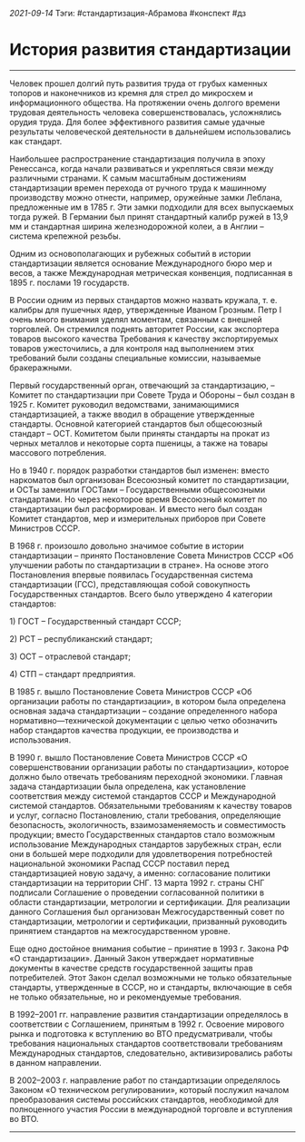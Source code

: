 *2021-09-14*
Тэги: #cтандартизация-Абрамова #конспект #дз 
# История развития стандартизации
---

Человек прошел долгий путь развития труда от грубых каменных топоров и наконечников из кремня для стрел до микросхем и информационного общества. На протяжении очень долгого времени трудовая деятельность человека совершенствовалась, усложнялись орудия труда. Для более эффективного развития самые удачные результаты человеческой деятельности в дальнейшем использовались как стандарт.

Наибольшее распространение стандартизация получила в эпоху Ренессанса, когда начали развиваться и укрепляться связи между различными странами. К самым масштабным достижениям стандартизации времен перехода от ручного труда к машинному производству можно отнести, например, оружейные замки Леблана, предложенные им в 1785 г. Эти замки подходили для всех выпускаемых тогда ружей. В Германии был принят стандартный калибр ружей в 13,9 мм и стандартная ширина железнодорожной колеи, а в Англии – система крепежной резьбы.

Одним из основополагающих и рубежных событий в истории стандартизации является основание Международного бюро мер и весов, а также Международная метрическая конвенция, подписанная в 1895 г. послами 19 государств.

В России одним из первых стандартов можно назвать кружала, т. е. калибры для пушечных ядер, утвержденные Иваном Грозным. Петр I очень много внимания уделял моментам, связанным с внешней торговлей. Он стремился поднять авторитет России, как экспортера товаров высокого качества Требования к качеству экспортируемых товаров ужесточились, а для контроля над выполнением этих требований были созданы специальные комиссии, называемые бракеражными.

Первый государственный орган, отвечающий за стандартизацию, – Комитет по стандартизации при Совете Труда и Обороны – был создан в 1925 г. Комитет руководил ведомствами, занимающимися стандартизацией, а также вводил в обращение утвержденные стандарты. Основной категорией стандартов был общесоюзный стандарт – ОСТ. Комитетом были приняты стандарты на прокат из черных металлов и некоторые сорта пшеницы, а также на товары массового потребления.

Но в 1940 г. порядок разработки стандартов был изменен: вместо наркоматов был организован Всесоюзный комитет по стандартизации, и ОСТы заменили ГОСТами – Государственными общесоюзными стандартами. Но через некоторое время Всесоюзный комитет по стандартизации был расформирован. И вместо него был создан Комитет стандартов, мер и измерительных приборов при Совете Министров СССР.

В 1968 г. произошло довольно значимое событие в истории стандартизации – принято Постановление Совета Министров СССР «Об улучшении работы по стандартизации в стране». На основе этого Постановления впервые появилась Государственная система стандартизации (ГСС), представляющая собой совокупность Государственных стандартов. Всего было утверждено 4 категории стандартов:

1) ГОСТ – Государственный стандарт СССР;

2) РСТ – республиканский стандарт;

3) ОСТ – отраслевой стандарт;

4) СТП – стандарт предприятия.

В 1985 г. вышло Постановление Совета Министров СССР «Об организации работы по стандартизации», в котором была определена основная задача стандартизации – создание определенного набора нормативно—технической документации с целью четко обозначить набор стандартов качества продукции, ее производства и использования.

В 1990 г. вышло Постановление Совета Министров СССР «О совершенствовании организации работы по стандартизации», которое должно было отвечать требованиям переходной экономики. Главная задача стандартизации была определена, как установление соответствия между системой стандартов СССР и Международной системой стандартов. Обязательными требованиям к качеству товаров и услуг, согласно Постановлению, стали требования, определяющие безопасность, экологичность, взаимозаменяемость и совместимость продукции; вместо Государственных стандартов стало возможным использование Международных стандартов зарубежных стран, если они в большей мере подходили для удовлетворения потребностей национальной экономики Распад СССР поставил перед стандартизацией новую задачу, а именно: согласование политики стандартизации на территории СНГ. 13 марта 1992 г. страны СНГ подписали Соглашение о проведении согласованной политики в области стандартизации, метрологии и сертификации. Для реализации данного Соглашения был организован Межгосударственный совет по стандартизации, метрологии и сертификации, призванный руководить принятием стандартов на межгосударственном уровне.

Еще одно достойное внимания событие – принятие в 1993 г. Закона РФ «О стандартизации». Данный Закон утверждает нормативные документы в качестве средств государственной защиты прав потребителей. Этот Закон сделал возможными не только обязательные стандарты, утвержденные в СССР, но и стандарты, включающие в себя не только обязательные, но и рекомендуемые требования.

В 1992–2001 гг. направление развития стандартизации определялось в соответствии с Соглашением, принятым в 1992 г. Освоение мирового рынка и подготовка к вступлению во ВТО предусматривали, чтобы требования национальных стандартов соответствовали требованиям Международных стандартов, следовательно, активизировались работы в данном направлении.

В 2002–2003 г. направление работ по стандартизации определялось Законом «О техническом регулировании», который послужил началом преобразования системы российских стандартов, необходимой для полноценного участия России в международной торговле и вступления во ВТО.

---
